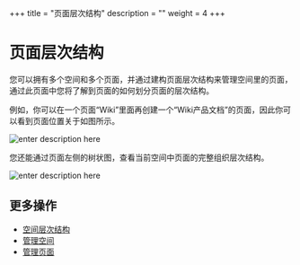﻿+++
title = "页面层次结构"
description = ""
weight = 4
+++

# 页面层次结构

您可以拥有多个空间和多个页面，并通过建构页面层次结构来管理空间里的页面，通过此页面中您将了解到页面的如何划分页面的层次结构。

例如，你可以在一个页面“Wiki”里面再创建一个“Wiki产品文档”的页面，因此你可以看到页面位置关于如图所示。

![enter description here](/docs/user-guide/wiki/image/page-permission1.png)

您还能通过页面左侧的树状图，查看当前空间中页面的完整组织层次结构。

![enter description here](/docs/user-guide/wiki/image/page-permission2.png)


## 更多操作

- [空间层次结构](../../space/permissions-space)
- [管理空间](../../space/manage-space) 
- [管理页面](../manage-page)



